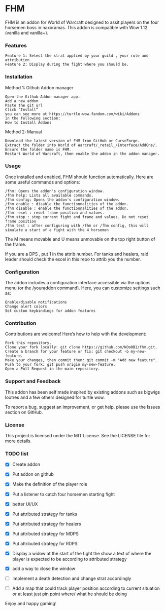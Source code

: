 # FHM

FHM is an addon for World of Warcraft designed to assit players on the four horsemen boss in naxxramas. This addon is compatible with Wow 1.12 (vanilla and vanilla+).

### Features

    Feature 1: Select the strat applied by your guild , your role and attribution
    Feature 2: Display during the fight where you should be.

### Installation
Method 1: Github Addon manager

    Open the Github Addon manager app.
    Add a new addon
    Paste the git url
    Click “Install”
    you can see more at https://turtle-wow.fandom.com/wiki/Addons
    in the following section:
    How to Install Addons


Method 2: Manual

    Download the latest version of FHM from GitHub or CurseForge.
    Extract the folder into World of Warcraft/_retail_/Interface/AddOns/.
    Ensure the folder name is FHM.
    Restart World of Warcraft, then enable the addon in the addon manager.

### Usage

Once installed and enabled, FHM should function automatically. Here are some useful commands and options:

    /fhm: Opens the addon's configuration window.
    /fhm help: Lists all available commands.
    /fhm config: Opens the addon's configuration window.
    /fhm enable : disable the functionnalities of the addon.
    /fhm disable : enable the functionnalities of the addon.
    /fhm reset : reset frame position and values.
    /fhm stop : stop current fight and frame and values. Do not reset frame position
    /fhm test : after configuring with /fhm or /fhm config, this will simulate a start of a fight with the 4 horsemen

The M means movable and U means unmovable on the top right button of the frame.

If you are a DPS , put 1 in the attrib number. For tanks and healers, raid leader should check the excel in this repo to attrib you the number.

### Configuration

The addon includes a configuration interface accessible via the options menu (or the /youraddon command). Here, you can customize settings such as:

    Enable/disable notifications
    Change alert colors
    Set custom keybindings for addon features

### Contribution

Contributions are welcome! Here’s how to help with the development:

    Fork this repository.
    Clone your fork locally: git clone https://github.com/NOo0B1/fhm.git.
    Create a branch for your feature or fix: git checkout -b my-new-feature.
    Make your changes, then commit them: git commit -m "Add new feature".
    Push to your fork: git push origin my-new-feature.
    Open a Pull Request in the main repository.

### Support and Feedback

This addon has been self made inspired by existing addons such as bigwigs lootres and a few others designed for turtle wow.

To report a bug, suggest an improvement, or get help, please use the Issues section on GitHub.

### License

This project is licensed under the MIT License. See the LICENSE file for more details.


### TODO list


- [x] Create addon
- [x] Put addon on github
- [x] Make the definition of the player role
- [x] Put a listener to catch four horsemen starting fight
- [x] better UI/UX
- [x] Put attributed strategy for tanks
- [x] Put attributed strategy for healers
- [x] Put attributed strategy for MDPS
- [x] Put attributed strategy for RDPS
- [x] Display a widow at the start of the fight the show a text of where the player is expected to be according to attributed strategy
- [x] add a way to close the window
- [ ] Implement a death detection and change strat accordingly
- [ ] Add a map that could track player position according to current situation or at least just pin point where/ what he should be doing


Enjoy and happy gaming!
